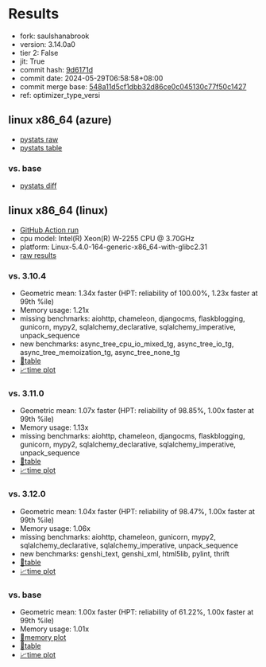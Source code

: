 # Results

- fork: saulshanabrook
- version: 3.14.0a0
- tier 2: False
- jit: True
- commit hash: [9d6171d](https://github.com/saulshanabrook/cpython/commit/9d6171d)
- commit date: 2024-05-29T06:58:58+08:00
- commit merge base: [548a11d5cf1dbb32d86ce0c045130c77f50c1427](https://github.com/saulshanabrook/cpython/commit/548a11d5cf1dbb32d86ce0c045130c77f50c1427)
- ref: optimizer_type_versi

## linux x86_64 (azure)

- [pystats raw](bm-20240529-azure-x86_64-saulshanabrook-optimizer_type_versi-3.14.0a0-9d6171d-pystats.json)
- [pystats table](bm-20240529-azure-x86_64-saulshanabrook-optimizer_type_versi-3.14.0a0-9d6171d-pystats.md)

### vs. base

- [pystats diff](bm-20240529-azure-x86_64-saulshanabrook-optimizer_type_versi-3.14.0a0-9d6171d-pystats-vs-base.md)

## linux x86_64 (linux)

- [GitHub Action run](https://github.com/faster-cpython/benchmarking/actions/runs/9278899214)
- cpu model: Intel(R) Xeon(R) W-2255 CPU @ 3.70GHz
- platform: Linux-5.4.0-164-generic-x86_64-with-glibc2.31
- [raw results](bm-20240529-linux-x86_64-saulshanabrook-optimizer_type_versi-3.14.0a0-9d6171d.json)

### vs. 3.10.4

- Geometric mean: 1.34x faster (HPT: reliability of 100.00%, 1.23x faster at 99th %ile)
- Memory usage: 1.21x
- missing benchmarks: aiohttp, chameleon, djangocms, flaskblogging, gunicorn, mypy2, sqlalchemy_declarative, sqlalchemy_imperative, unpack_sequence
- new benchmarks: async_tree_cpu_io_mixed_tg, async_tree_io_tg, async_tree_memoization_tg, async_tree_none_tg
- [📄table](bm-20240529-linux-x86_64-saulshanabrook-optimizer_type_versi-3.14.0a0-9d6171d-vs-3.10.4.md)
- [📈time plot](bm-20240529-linux-x86_64-saulshanabrook-optimizer_type_versi-3.14.0a0-9d6171d-vs-3.10.4.png)

### vs. 3.11.0

- Geometric mean: 1.07x faster (HPT: reliability of 98.85%, 1.00x faster at 99th %ile)
- Memory usage: 1.13x
- missing benchmarks: aiohttp, chameleon, djangocms, flaskblogging, gunicorn, mypy2, sqlalchemy_declarative, sqlalchemy_imperative, unpack_sequence
- [📄table](bm-20240529-linux-x86_64-saulshanabrook-optimizer_type_versi-3.14.0a0-9d6171d-vs-3.11.0.md)
- [📈time plot](bm-20240529-linux-x86_64-saulshanabrook-optimizer_type_versi-3.14.0a0-9d6171d-vs-3.11.0.png)

### vs. 3.12.0

- Geometric mean: 1.04x faster (HPT: reliability of 98.47%, 1.00x faster at 99th %ile)
- Memory usage: 1.06x
- missing benchmarks: aiohttp, chameleon, gunicorn, mypy2, sqlalchemy_declarative, sqlalchemy_imperative, unpack_sequence
- new benchmarks: genshi_text, genshi_xml, html5lib, pylint, thrift
- [📄table](bm-20240529-linux-x86_64-saulshanabrook-optimizer_type_versi-3.14.0a0-9d6171d-vs-3.12.0.md)
- [📈time plot](bm-20240529-linux-x86_64-saulshanabrook-optimizer_type_versi-3.14.0a0-9d6171d-vs-3.12.0.png)

### vs. base

- Geometric mean: 1.00x faster (HPT: reliability of 61.22%, 1.00x faster at 99th %ile)
- Memory usage: 1.01x
- [🧠memory plot](bm-20240529-linux-x86_64-saulshanabrook-optimizer_type_versi-3.14.0a0-9d6171d-vs-base-mem.png)
- [📄table](bm-20240529-linux-x86_64-saulshanabrook-optimizer_type_versi-3.14.0a0-9d6171d-vs-base.md)
- [📈time plot](bm-20240529-linux-x86_64-saulshanabrook-optimizer_type_versi-3.14.0a0-9d6171d-vs-base.png)


